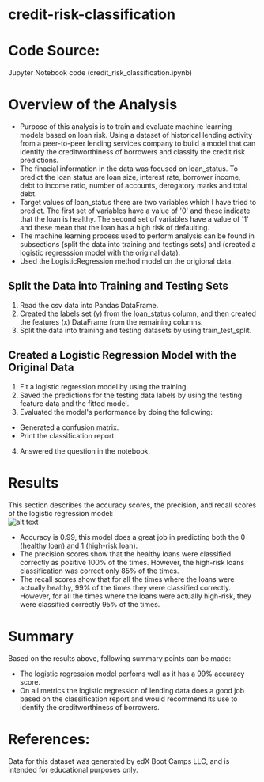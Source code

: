 # credit-risk-classification
# Code Source:
Jupyter Notebook code (credit_risk_classification.ipynb)
# Overview of the Analysis
- Purpose of this analysis is to train and evaluate machine learning models based on loan risk. Using a dataset of historical lending activity from a peer-to-peer lending services company to build a model that can identify the creditworthiness of borrowers and classify the credit risk predictions.  
- The finacial information in the data was focused on loan_status. To predict the loan status are loan size, interest rate, borrower income, debt to income ratio, number of accounts, derogatory marks and total debt.  
- Target values of loan_status there are two variables which I have tried to predict. The first set of variables have a value of '0' and these indicate that the loan is healthy. The second set of variables have a value of '1' and these mean that the loan has a high risk of defaulting.  
- The machine learning process used to perform analysis can be found in subsections (split the data into training and testings sets) and (created a logistic regresssion model with the original data).  
- Used the LogisticRegression method model on the origional data. 
## Split the Data into Training and Testing Sets
1. Read the csv data into Pandas DataFrame.  
2. Created the labels set (y) from the loan_status column, and then created the features (x) DataFrame from the remaining columns.  
3. Split the data into training and testing datasets by using train_test_split.
## Created a Logistic Regression Model with the Original Data
1. Fit a logistic regression model by using the training.  
2. Saved the predictions for the testing data labels by using the testing feature data and the fitted model.  
3. Evaluated the model's performance by doing the following:  
- Generated a confusion matrix.  
- Print the classification report.  
4. Answered the question in the notebook.
# Results
This section describes the accuracy scores, the precision, and recall scores of the logistic regression model:  
![alt text](../Classification_Report.png)
- Accuracy is 0.99, this model does a great job in predicting both the 0 (healthy loan) and 1 (high-risk loan).  
- The precision scores show that the healthy loans were classified correctly as positive 100% of the times. However, the high-risk loans classification was correct only 85% of the times.  
- The recall scores show that for all the times where the loans were actually healthy, 99% of the times they were classified correctly. However, for all the times where the loans were actually high-risk, they were classified correctly 95% of the times.
# Summary
Based on the results above, following summary points can be made:
- The logistic regression model perfoms well as it has a 99% accuracy score.  
- On all metrics the logistic regression of lending data does  a good job based on the classification report and would recommend its use to identify the creditworthiness of borrowers.
# References:
Data for this dataset was generated by edX Boot Camps LLC, and is intended for educational purposes only.